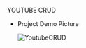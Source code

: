 YOUTUBE CRUD

- Project Demo Picture
  
  ![YoutubeCRUD](https://github.com/prajwalsiwa/YoutubeCRUD/assets/96919195/aec4f8d5-310d-436a-b504-5d1a8eddeaaa)
